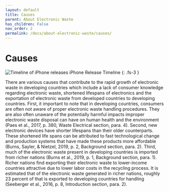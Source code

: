```yaml
---
layout: default
title: Causes
parent: About Electronic Waste
has_children: False
nav_order: 2
permalink: /docs/about-electronic-waste/causes/
---
```


# Causes

![Timeline of iPhone releases](https://www.researchgate.net/profile/Timothy_Simpson2/publication/267490070/figure/fig1/AS:392061720252417@1470486206126/A-timeline-showing-the-periods-during-which-each-of-the-five-generations-of-the-iPhone.png)
iPhone Release Timeline
{: .fs-3 }

There are various causes that contribute to the rapid growth of electronic waste in developing countries which include a lack of consumer knowledge regarding electronic waste, shortened lifespans of electronics and the exportation of electronic waste from developed countries to developing countries. First, it important to note that in developing countries, consumers are often not aware of proper electronic waste handling procedures. They are also often unaware of the potentially harmful impacts improper electronic waste disposal can have on human health and the environment (Paes et al., 2017, p. 380, Waste Electrical section, para. 4). Second, new electronic devices have shorter lifespans than their older counterparts. These shortened life spans can be attributed to fast technological change and production systems that have made these products more affordable (Burns, Sayler, & Nietzel, 2019, p. 2, Background section, para. 2). Third, much of the electronic waste present in developing countries is imported from richer nations (Burns et al., 2019, p. 1, Background section, para. 1).  Richer nations  find exporting their electronic waste to lower-income countries attractive due to lower labor costs in the recycling process. It is estimated that of the electronic waste generated in richer nations, roughly 23 percent of that is exported to developing countries for handling (Seeberger et al., 2016, p. 8, Introduction section, para. 2). 
